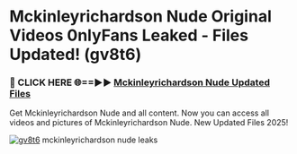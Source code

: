 # Mckinleyrichardson Nude Original Videos 0nlyFans Leaked - Files Updated! (gv8t6)

<h3>🔴 CLICK HERE 🌐==►► <a href="https://tinyurl.com/52m3yx9h" rel="nofollow">Mckinleyrichardson Nude Updated Files</a></h3>

Get Mckinleyrichardson Nude and all content. Now you can access all videos and pictures of Mckinleyrichardson Nude. New Updated Files 2025!

[![gv8t6](https://i.imgur.com/TnHtlc8.gif)](https://tinyurl.com/52m3yx9h)
mckinleyrichardson nude leaks